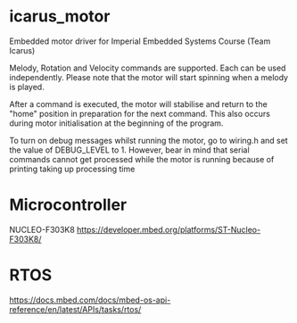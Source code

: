 # icarus_motor
Embedded motor driver for Imperial Embedded Systems Course (Team Icarus)

Melody, Rotation and Velocity commands are supported. Each can be used independently.
Please note that the motor will start spinning when a melody is played.

After a command is executed, the motor will stabilise and return to the "home" position in preparation for the next command. This also occurs during motor initialisation at the beginning of the program.

To turn on debug messages whilst running the motor, go to wiring.h and set the value of DEBUG_LEVEL to 1. However, bear in mind that serial commands cannot get processed while the motor is running because of printing taking up processing time

# Microcontroller

NUCLEO-F303K8
https://developer.mbed.org/platforms/ST-Nucleo-F303K8/


# RTOS
https://docs.mbed.com/docs/mbed-os-api-reference/en/latest/APIs/tasks/rtos/
